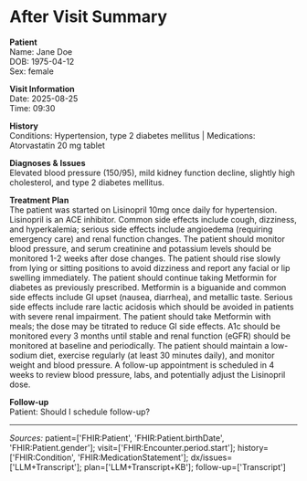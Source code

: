 # After Visit Summary

**Patient**  
Name: Jane Doe  
DOB: 1975-04-12  
Sex: female  

**Visit Information**  
Date: 2025-08-25  
Time: 09:30  

**History**  
Conditions: Hypertension, type 2 diabetes mellitus | Medications: Atorvastatin 20 mg tablet

**Diagnoses & Issues**  
Elevated blood pressure (150/95), mild kidney function decline, slightly high cholesterol, and type 2 diabetes mellitus.

**Treatment Plan**  
The patient was started on Lisinopril 10mg once daily for hypertension.  Lisinopril is an ACE inhibitor. Common side effects include cough, dizziness, and hyperkalemia; serious side effects include angioedema (requiring emergency care) and renal function changes.  The patient should monitor blood pressure, and serum creatinine and potassium levels should be monitored 1-2 weeks after dose changes. The patient should rise slowly from lying or sitting positions to avoid dizziness and report any facial or lip swelling immediately.  The patient should continue taking Metformin for diabetes as previously prescribed. Metformin is a biguanide and common side effects include GI upset (nausea, diarrhea), and metallic taste.  Serious side effects include rare lactic acidosis which should be avoided in patients with severe renal impairment.  The patient should take Metformin with meals; the dose may be titrated to reduce GI side effects.  A1c should be monitored every 3 months until stable and renal function (eGFR) should be monitored at baseline and periodically.  The patient should maintain a low-sodium diet, exercise regularly (at least 30 minutes daily), and monitor weight and blood pressure.  A follow-up appointment is scheduled in 4 weeks to review blood pressure, labs, and potentially adjust the Lisinopril dose.

**Follow-up**  
Patient: Should I schedule follow-up?

---  
*Sources:* patient=['FHIR:Patient', 'FHIR:Patient.birthDate', 'FHIR:Patient.gender']; visit=['FHIR:Encounter.period.start']; history=['FHIR:Condition', 'FHIR:MedicationStatement']; dx/issues=['LLM+Transcript']; plan=['LLM+Transcript+KB']; follow-up=['Transcript']
